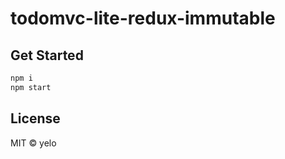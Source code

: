 # todomvc-lite-redux-immutable

## Get Started
```bash
npm i
npm start
```

## License
MIT &copy; yelo
